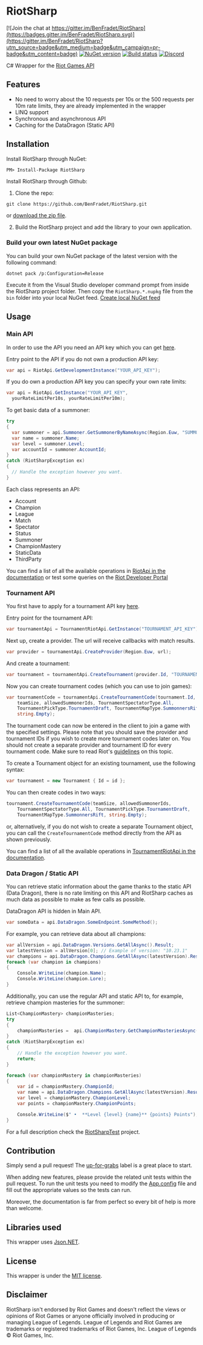 # RiotSharp

[![Join the chat at https://gitter.im/BenFradet/RiotSharp](https://badges.gitter.im/BenFradet/RiotSharp.svg)](https://gitter.im/BenFradet/RiotSharp?utm_source=badge&utm_medium=badge&utm_campaign=pr-badge&utm_content=badge)
[![NuGet version](https://badge.fury.io/nu/RiotSharp.svg)](https://badge.fury.io/nu/RiotSharp) [![Build status](https://ci.appveyor.com/api/projects/status/2gbc0e50jeei2nuw/branch/develop?svg=true)](https://ci.appveyor.com/project/BenFradet/riotsharp/branch/develop)
[![Discord](https://discordapp.com/api/guilds/659680058788544556/widget.png)](https://discord.gg/58eQar4)

C# Wrapper for the [Riot Games API](https://developer.riotgames.com/)

<!---
 Documentation can be found [here](http://benfradet.github.io/RiotSharp/api/index.html).
--->
## Features

- No need to worry about the 10 requests per 10s or the 500 requests per 10m rate limits, they are already implemented in the wrapper
- LINQ support
- Synchronous and asynchronous API
- Caching for the DataDragon (Static API)

## Installation

Install RiotSharp through NuGet:
```
PM> Install-Package RiotSharp
```

Install RiotSharp through Github:

1. Clone the repo: 
```
git clone https://github.com/BenFradet/RiotSharp.git 
```
or [download the zip file](https://github.com/BenFradet/RiotSharp/archive/develop.zip).

2. Build the RiotSharp project and add the library to your own application.

### Build your own latest NuGet package
You can build your own NuGet package of the latest version with the following command:
```
dotnet pack /p:Configuration=Release
```
Execute it from the Visual Studio developer command prompt from inside the RiotSharp project folder. 
Then copy the `RiotSharp.*.nupkg` file from the `bin` folder into your local NuGet feed. [Create local NuGet feed](https://docs.microsoft.com/en-us/nuget/tools/package-manager-ui#package-sources)

## Usage

### Main API
In order to use the API you need an API key which you can get [here](https://developer.riotgames.com/).

Entry point to the API if you do not own a production API key:
```c#
var api = RiotApi.GetDevelopmentInstance("YOUR_API_KEY");
```

If you do own a production API key you can specify your own rate limits:
```c#
var api = RiotApi.GetInstance("YOUR_API_KEY",
  yourRateLimitPer10s, yourRateLimitPer10m);
```

To get basic data of a summoner:
```c#
try
{
  var summoner = api.Summoner.GetSummonerByNameAsync(Region.Euw, "SUMMONER_NAME").Result;
  var name = summoner.Name;
  var level = summoner.Level;
  var accountId = summoner.AccountId;
}
catch (RiotSharpException ex)
{
  // Handle the exception however you want.
}
```
Each class represents an API:
* Account
* Champion
* League  
* Match  
* Spectator  
* Status  
* Summoner 
* ChampionMastery  
* StaticData  
* ThirdParty  


You can find a list of all the available operations in [RiotApi in the documentation](http://benfradet.github.io/RiotSharp/api/RiotSharp.RiotApi.html) 
or test some queries on the [Riot Developer Portal](https://developer.riotgames.com/apis)

### Tournament API

You first have to apply for a tournament API key [here](https://developer.riotgames.com/).

Entry point for the tournament API:
```c#
var tournamentApi = TournamentRiotApi.GetInstance("TOURNAMENT_API_KEY");
```

Next up, create a provider.
The url will receive callbacks with match results.
```c#
var provider = tournamentApi.CreateProvider(Region.Euw, url);
```

And create a tournament:
```c#
var tournament = tournamentApi.CreateTournament(provider.Id, "TOURNAMENT_NAME");
```

Now you can create tournament codes (which you can use to join games):
```c#
var tournamentCode = tournamentApi.CreateTournamentCode(tournament.Id,
    teamSize, allowedSummonerIds, TournamentSpectatorType.All,
    TournamentPickType.TournamentDraft, TournamentMapType.SummonnersRift,
    string.Empty);
```

The tournament code can now be entered in the client to join a game with the specified settings.
Please note that you should save the provider and tournament IDs if you wish to create more tournament codes later on. You should not create a separate provider and tournament ID for every tournament code. Make sure to read Riot's [guidelines](https://developer.riotgames.com/docs/tournaments-api) on this topic.

To create a Tournament object for an existing tournament, use the following syntax:
```c#
var tournament = new Tournament { Id = id };
```

You can then create codes in two ways:
```c#
tournament.CreateTournamentCode(teamSize, allowedSummonerIds,
    TournamentSpectatorType.All, TournamentPickType.TournamentDraft,
    TournamentMapType.SummonnersRift, string.Empty);
```

or, alternatively, if you do not wish to create a separate Tournament object, you can call the `CreateTournamentCode` method directly from the API as shown previously.

You can find a list of all the available operations in [TournamentRiotApi in the documentation](http://benfradet.github.io/RiotSharp/api/RiotSharp.TournamentRiotApi.html).

### Data Dragon / Static API

You can retrieve static information about the game thanks to the static API (Data Dragon), there is no rate limiting on this API and RiotSharp
caches as much data as possible to make as few calls as possible.

DataDragon API is hidden in Main API.
```c#
var someData = api.DataDragon.SomeEndpoint.SomeMethod();
```

For example, you can retrieve data about all champions:
```c#
var allVersion = api.DataDragon.Versions.GetAllAsync().Result;
var latestVersion = allVersion[0]; // Example of version: "10.23.1"
var champions = api.DataDragon.Champions.GetAllAsync(latestVersion).Result.Champions.Values;
foreach (var champion in champions)
{
    Console.WriteLine(champion.Name);
    Console.WriteLine(champion.Lore);
}
```

Additionally, you can use the regular API and static API to, for example, retrieve champion masteries for the summoner:
```c#
List<ChampionMastery> championMasteries;
try
{
    championMasteries =  api.ChampionMastery.GetChampionMasteriesAsync(summoner.Region, summoner.Id).Result;
}
catch (RiotSharpException ex)
{
    // Handle the exception however you want.
    return;
}

foreach (var championMastery in championMasteries)
{
    var id = championMastery.ChampionId;
    var name = api.DataDragon.Champions.GetAllAsync(latestVersion).Result.Champions.Values.Single(x => x.Id == id).Name; // using System.Linq;
    var level = championMastery.ChampionLevel;
    var points = championMastery.ChampionPoints;

    Console.WriteLine($" •  **Level {level} {name}** {points} Points");
}
```

For a full description check the [RiotSharpTest](RiotSharpTest) project.

## Contribution

Simply send a pull request! The [up-for-grabs](https://github.com/BenFradet/RiotSharp/labels/up-for-grabs) label is a great place to start.

When adding new features, please provide the related unit tests within the pull request.
To run the unit tests you need to modify the [App.config](RiotSharpTest/App.config) file and fill out the appropriate values so the tests can run.

Moreover, the documentation is far from perfect so every bit of help is more than welcome.

## Libraries used

This wrapper uses [Json.NET](http://james.newtonking.com/json).

## License

This wrapper is under the [MIT license](LICENSE.md).

## Disclaimer

RiotSharp isn't endorsed by Riot Games and doesn't reflect the views or opinions of Riot Games or anyone officially involved in producing or managing League of Legends. League of Legends and Riot Games are trademarks or registered trademarks of Riot Games, Inc. League of Legends © Riot Games, Inc.
